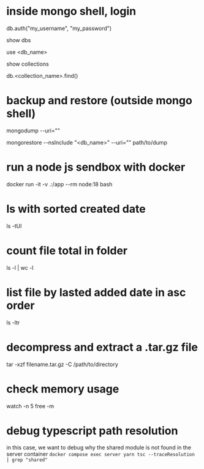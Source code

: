 # inside mongo shell, login

db.auth("my_username", "my_password")

show dbs

use <db_name>

show collections

db.<collection_name>.find()

# backup and restore (outside mongo shell)

mongodump --uri="<uri>"

mongorestore --nsInclude "<db_name>" --uri="<uri>" path/to/dump

# run a node js sendbox with docker

docker run -it -v .:/app --rm node:18 bash

# ls with sorted created date

ls -tUl

# count file total in folder

ls -l | wc -l

# list file by lasted added date in asc order

ls -ltr

# decompress and extract a .tar.gz file

tar -xzf filename.tar.gz -C /path/to/directory

# check memory usage

watch -n 5 free -m

# debug typescript path resolution

in this case, we want to debug why the shared module is not found in the server container
`docker compose exec server yarn tsc --traceResolution | grep "shared"`
